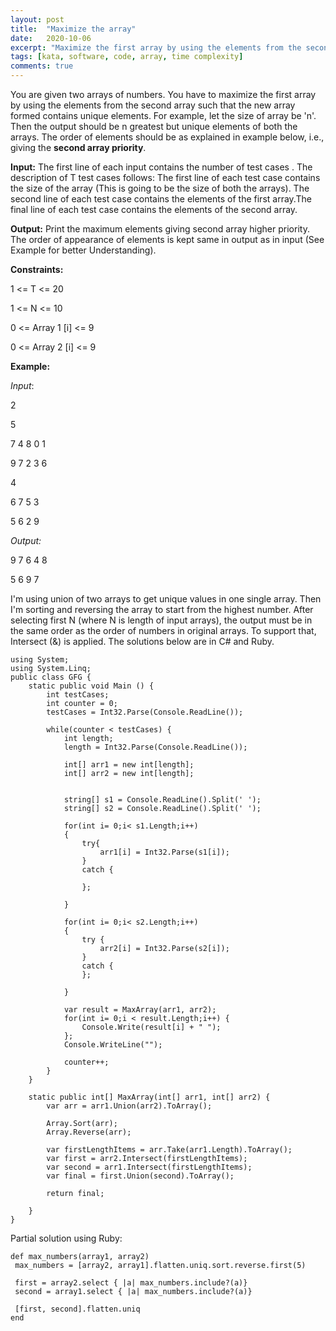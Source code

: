 ```yaml
---
layout: post
title:  "Maximize the array"
date:   2020-10-06
excerpt: "Maximize the first array by using the elements from the second array"
tags: [kata, software, code, array, time complexity]
comments: true
---
```

You are given two arrays of numbers. You have to maximize the first array by using the elements from the second array such that the new array formed contains unique elements. For example, let the size of array be 'n'. Then the output should be n greatest but unique elements of both the arrays. The order of elements should be as explained in example below, i.e., giving the **second array priority**.

**Input:**
The first line of each input contains the number of test cases . The description of T test cases follows:
The first line of each test case contains the size of the array (This is going to be the size of both the arrays). The second line of each test case contains the elements of the first array.The final line of each test case contains the elements of the second array.

**Output:**
Print the maximum elements giving second array higher priority. The order of appearance of elements is kept same in output as in input (See Example for better Understanding).

**Constraints:**

1 <= T <= 20

1 <= N <= 10

0 <= Array 1 [i] <= 9

0 <= Array 2 [i] <= 9


**Example:**

*Input*:

2

5

7 4 8 0 1

9 7 2 3 6

4

6 7 5 3

5 6 2 9

*Output:*

9 7 6 4 8

5 6 9 7



I'm using union of two arrays to get unique values in one single array. Then I'm sorting and reversing the array to start from the highest number. After selecting first N (where N is length of input arrays), the output must be in the same order as the order of numbers in original arrays. To support that, Intersect (&) is applied.
The solutions below are in C# and Ruby.
```
using System;
using System.Linq;
public class GFG {
	static public void Main () {
		int testCases;
		int counter = 0;
		testCases = Int32.Parse(Console.ReadLine());

		while(counter < testCases) {
			int length;
			length = Int32.Parse(Console.ReadLine());

			int[] arr1 = new int[length];
			int[] arr2 = new int[length];


			string[] s1 = Console.ReadLine().Split(' ');
			string[] s2 = Console.ReadLine().Split(' ');

			for(int i= 0;i< s1.Length;i++)
			{
				try{
					arr1[i] = Int32.Parse(s1[i]);
				}
				catch {

				};

			}

			for(int i= 0;i< s2.Length;i++)
			{
				try {
					arr2[i] = Int32.Parse(s2[i]);
				}
				catch {
				};

			}

			var result = MaxArray(arr1, arr2);
			for(int i= 0;i < result.Length;i++) {
				Console.Write(result[i] + " ");
			};
			Console.WriteLine("");

			counter++;
		}
	}

	static public int[] MaxArray(int[] arr1, int[] arr2) {
		var arr = arr1.Union(arr2).ToArray();

		Array.Sort(arr);
		Array.Reverse(arr);

		var firstLengthItems = arr.Take(arr1.Length).ToArray();
		var first = arr2.Intersect(firstLengthItems);
		var second = arr1.Intersect(firstLengthItems);
		var final = first.Union(second).ToArray();

		return final;

	}
}
```
Partial solution using Ruby:

```
def max_numbers(array1, array2)
 max_numbers = [array2, array1].flatten.uniq.sort.reverse.first(5)

 first = array2.select { |a| max_numbers.include?(a)}
 second = array1.select { |a| max_numbers.include?(a)}

 [first, second].flatten.uniq
end
```
